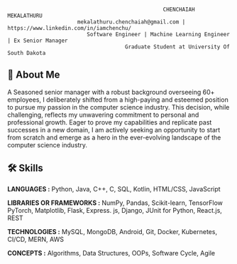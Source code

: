                                                      CHENCHAIAH MEKALATHURU
                          mekalathuru.chenchaiah@gmail.com | https://www.linkedin.com/in/iamchenchu/
                             Software Engineer | Machine Learning Engineer | Ex Senior Manager
                                         Graduate Student at University Of South Dakota

## 🚀 About Me
A Seasoned senior manager with a robust background overseeing 60+ employees, I deliberately shifted from a high-paying and esteemed position
to pursue my passion in the computer science industry. This decision, while challenging, reflects my unwavering commitment to personal and
professional growth. Eager to prove my capabilities and replicate past successes in a new domain, I am actively seeking an opportunity to start from scratch and emerge as a hero in the ever-evolving landscape of the computer science industry.


## 🛠 Skills

**LANGUAGES :** Python, Java, C++, C, SQL, Kotlin, HTML/CSS, JavaScript

**LIBRARIES OR FRAMEWORKS :** NumPy, Pandas, Scikit-learn, TensorFlow PyTorch, Matplotlib, Flask, Express. js, Django, JUnit for Python, React.js, REST

**TECHNOLOGIES :** MySQL, MongoDB, Android, Git, Docker, Kubernetes, CI/CD, MERN, AWS

**CONCEPTS :** Algorithms, Data Structures, OOPs, Software Cycle, Agile
